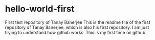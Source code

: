 # hello-world-first
First test repository of Tanay Banerjee
This is the readme file of the first repository of Tanay Banerjee, which is also his first repository.
I am just trying to understand how github works.
This is my first time on github.
